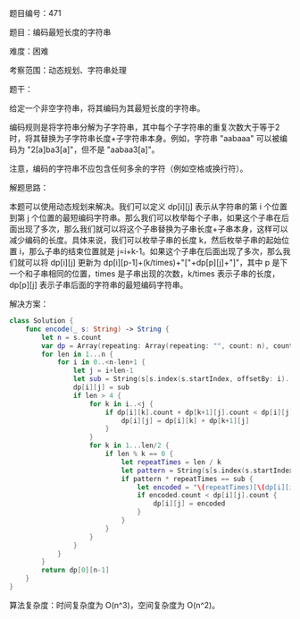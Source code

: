 题目编号：471

题目：编码最短长度的字符串

难度：困难

考察范围：动态规划、字符串处理

题干：

给定一个非空字符串，将其编码为其最短长度的字符串。

编码规则是将字符串分解为子字符串，其中每个子字符串的重复次数大于等于2时，将其替换为子字符串长度+子字符串本身。例如，字符串 "aabaaa" 可以被编码为 "2[a]ba3[a]"，但不是 "aabaa3[a]"。

注意，编码的字符串不应包含任何多余的字符（例如空格或换行符）。

解题思路：

本题可以使用动态规划来解决。我们可以定义 dp[i][j] 表示从字符串的第 i 个位置到第 j 个位置的最短编码字符串。那么我们可以枚举每个子串，如果这个子串在后面出现了多次，那么我们就可以将这个子串替换为子串长度+子串本身，这样可以减少编码的长度。具体来说，我们可以枚举子串的长度 k，然后枚举子串的起始位置 i，那么子串的结束位置就是 j=i+k-1。如果这个子串在后面出现了多次，那么我们就可以将 dp[i][j] 更新为 dp[i][p-1]+(k/times)+"["+dp[p][j]+"]"，其中 p 是下一个和子串相同的位置，times 是子串出现的次数，k/times 表示子串的长度，dp[p][j] 表示子串后面的字符串的最短编码字符串。

解决方案：

```swift
class Solution {
    func encode(_ s: String) -> String {
        let n = s.count
        var dp = Array(repeating: Array(repeating: "", count: n), count: n)
        for len in 1...n {
            for i in 0..<n-len+1 {
                let j = i+len-1
                let sub = String(s[s.index(s.startIndex, offsetBy: i)...s.index(s.startIndex, offsetBy: j)])
                dp[i][j] = sub
                if len > 4 {
                    for k in i..<j {
                        if dp[i][k].count + dp[k+1][j].count < dp[i][j].count {
                            dp[i][j] = dp[i][k] + dp[k+1][j]
                        }
                    }
                    for k in 1...len/2 {
                        if len % k == 0 {
                            let repeatTimes = len / k
                            let pattern = String(s[s.index(s.startIndex, offsetBy: i)...s.index(s.startIndex, offsetBy: i+k-1)])
                            if pattern * repeatTimes == sub {
                                let encoded = "\(repeatTimes)[\(dp[i][i+k-1])]"
                                if encoded.count < dp[i][j].count {
                                    dp[i][j] = encoded
                                }
                            }
                        }
                    }
                }
            }
        }
        return dp[0][n-1]
    }
}
```

算法复杂度：时间复杂度为 O(n^3)，空间复杂度为 O(n^2)。